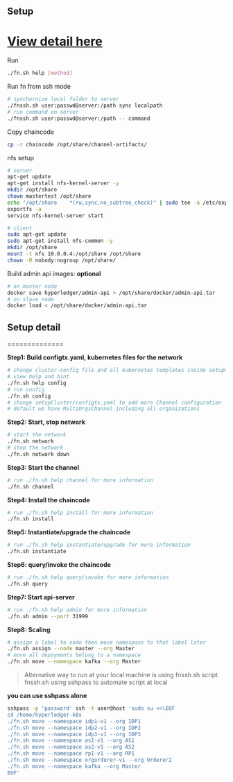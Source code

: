 ## Setup 
[View detail here](#setup-detail)  
==============

Run  
```sh
./fn.sh help [method]
```

Run fn from ssh mode  
```sh
# synchornize local folder to server
./fnssh.sh user:passwd@server:/path sync localpath
# run command on server
./fnssh.sh user:passwd@server:/path -- command
```

Copy chaincode  
```sh
cp -r chaincode /opt/share/channel-artifacts/
```

nfs setup  
```sh
# server
apt-get update
apt-get install nfs-kernel-server -y
mkdir /opt/share
chown mastertest /opt/share
echo "/opt/share    *(rw,sync,no_subtree_check)" | sudo tee -a /etc/exports
exportfs -a
service nfs-kernel-server start

# client
sudo apt-get update
sudo apt-get install nfs-common -y
mkdir /opt/share
mount -t nfs 10.0.0.4:/opt/share /opt/share
chown -R nobody:nogroup /opt/share/
```

Build admin api images: **optional**  
```sh
# on master node
docker save hyperledger/admin-api > /opt/share/docker/admin-api.tar
# on slave node
docker load < /opt/share/docker/admin-api.tar
```

## Setup detail
==============

**Step1: Build configtx.yaml, kubernetes files for the network**  
```sh
# change cluster-config file and all kubernetes templates inside setupCluster/templates folder
# view help and hint
./fn.sh help config
# run config
./fn.sh config
# change setupCluster/configtx.yaml to add more Channel configuration 
# default we have MultiOrgsChannel including all organizations
```

**Step2: Start, stop network**  
```sh
# start the network
./fn.sh network
# stop the network
./fn.sh network down
```

**Step3: Start the channel**  
```sh
# run ./fn.sh help channel for more information
./fn.sh channel
```

**Step4: Install the chaincode**  
```sh
# run ./fn.sh help install for more information
./fn.sh install
```

**Step5: Instantiate/upgrade the chaincode**  
```sh
# run ./fn.sh help instantiate/upgrade for more information
./fn.sh instantiate
```

**Step6: query/invoke the chaincode**  
```sh
# run ./fn.sh help query/invoke for more information
./fn.sh query
```

**Step7: Start api-server**  
```sh
# run ./fn.sh help admin for more information
./fn.sh admin --port 31999
```

**Step8: Scaling**  
```sh
# assign a label to node then move namespace to that label later
./fn.sh assign --node master --org Master
# move all depoyments belong to a namespace
./fn.sh move --namespace kafka --org Master
```


> Alternative way to run at your local machine is using fnssh.sh script
> fnssh.sh using sshpass to automate script at local

**you can use sshpass alone**
```sh
sshpass -p 'password' ssh -t user@host 'sudo su <<\EOF
cd /home/hyperledger-k8s
./fn.sh move --namespace idp1-v1 --org IDP1
./fn.sh move --namespace idp2-v1 --org IDP2
./fn.sh move --namespace idp3-v1 --org IDP3
./fn.sh move --namespace as1-v1 --org AS1
./fn.sh move --namespace as2-v1 --org AS2
./fn.sh move --namespace rp1-v1 --org RP1
./fn.sh move --namespace orgorderer-v1 --org Orderer2
./fn.sh move --namespace kafka --org Master
EOF'
```

